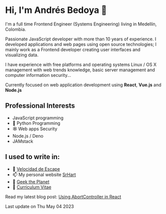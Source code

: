 # Hi, I'm Andrés Bedoya 👋

I'm a full time Frontend Engineer (Systems Engineering) living in Medellín, Colombia.

Passionate JavaScript developer with more than 10 years of experience. I developed applications and web pages using open source technologies; I mainly work as a Frontend developer creating user interfaces and visualizing data.

I have experience with free platforms and operating systems Linux / OS X management with web trends knowledge, basic server management and computer information security...

Currently focused on web application development using **React**, **Vue.js** and **Node.js**

## Professional Interests
- JavaScript programming
- 🐍 Python Programming
- 🕸 Web apps Security
- Node.js / Deno
- JAMstack

## I used to write in:
- 💨 [Velocidad de Escape](https://velocidadescape.com/)
- 📫 My personal website [SrHart](https://srhart.co/)
- 👾 [Geek the Planet](https://geektheplanet.net/)
- 📝 [Curriculum Vitae](https://read.cv/anbedoyag)


Read my latest blog post: [Using AbortController in React](https://velocidadescape.com/react/using-abortcontroller-react/)

Last update on Thu May 04 2023